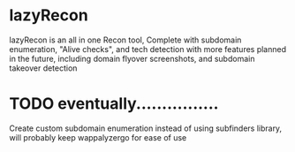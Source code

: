 # lazyRecon

lazyRecon is an all in one Recon tool, Complete with subdomain enumeration, "Alive checks", and tech detection with more features planned in the future, including domain flyover screenshots, and subdomain takeover detection

# TODO eventually................
Create custom subdomain enumeration instead of using subfinders library, will probably keep wappalyzergo for ease of use
